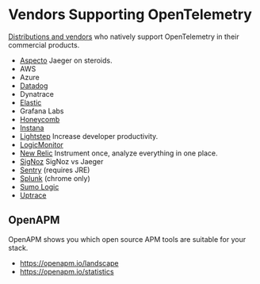 # Vendors Supporting OpenTelemetry

[Distributions and vendors](https://opentelemetry.io/vendors/) who natively support OpenTelemetry in their commercial products.

- [Aspecto](collectors/aspecto.md) Jaeger on steroids.
- AWS
- Azure
- [Datadog](collectors/datadog.md)
- Dynatrace
- [Elastic](collectors/elastic.md)
- Grafana Labs
- [Honeycomb](collectors/honeycomb.md)
- [Instana](collectors/instana.md)
- [Lightstep](collectors/lightstep.md) Increase developer productivity.
- [LogicMonitor](collectors/logicmonitor.md)
- [New Relic](collectors/newrelic.md) Instrument once, analyze everything in one place.
- [SigNoz](collectors/signoz.md) SigNoz vs Jaeger
- [Sentry](collectors/sentry.md) (requires JRE)
- [Splunk](collectors/splunk.md) (chrome only)
- [Sumo Logic](collectors/sumologic.md)
- [Uptrace](collectors/uptrace.md)

## OpenAPM

OpenAPM shows you which open source APM tools are suitable for your stack.

- https://openapm.io/landscape
- https://openapm.io/statistics
